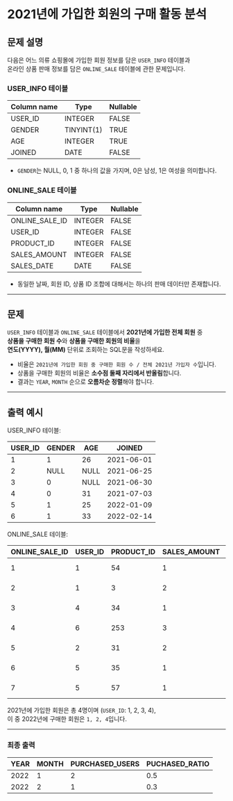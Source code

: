 # 2021년에 가입한 회원의 구매 활동 분석

## 문제 설명

다음은 어느 의류 쇼핑몰에 가입한 회원 정보를 담은 `USER_INFO` 테이블과  
온라인 상품 판매 정보를 담은 `ONLINE_SALE` 테이블에 관한 문제입니다.

### USER_INFO 테이블

| Column name | Type         | Nullable |
|-------------|--------------|----------|
| USER_ID     | INTEGER      | FALSE    |
| GENDER      | TINYINT(1)   | TRUE     |
| AGE         | INTEGER      | TRUE     |
| JOINED      | DATE         | FALSE    |

- `GENDER`는 NULL, 0, 1 중 하나의 값을 가지며, 0은 남성, 1은 여성을 의미합니다.

### ONLINE_SALE 테이블

| Column name     | Type    | Nullable |
|------------------|---------|----------|
| ONLINE_SALE_ID   | INTEGER | FALSE    |
| USER_ID          | INTEGER | FALSE    |
| PRODUCT_ID       | INTEGER | FALSE    |
| SALES_AMOUNT     | INTEGER | FALSE    |
| SALES_DATE       | DATE    | FALSE    |

- 동일한 날짜, 회원 ID, 상품 ID 조합에 대해서는 하나의 판매 데이터만 존재합니다.

---

## 문제

`USER_INFO` 테이블과 `ONLINE_SALE` 테이블에서 **2021년에 가입한 전체 회원** 중  
**상품을 구매한 회원 수**와 **상품을 구매한 회원의 비율**을  
**연도(YYYY), 월(MM)** 단위로 조회하는 SQL문을 작성하세요.

- 비율은 `2021년에 가입한 회원 중 구매한 회원 수 / 전체 2021년 가입자 수`입니다.
- 상품을 구매한 회원의 비율은 **소수점 둘째 자리에서 반올림**합니다.
- 결과는 `YEAR`, `MONTH` 순으로 **오름차순 정렬**해야 합니다.

---

## 출력 예시

USER_INFO 테이블:

| USER_ID | GENDER | AGE | JOINED     |
|---------|--------|-----|------------|
| 1       | 1      | 26  | 2021-06-01 |
| 2       | NULL   | NULL| 2021-06-25 |
| 3       | 0      | NULL| 2021-06-30 |
| 4       | 0      | 31  | 2021-07-03 |
| 5       | 1      | 25  | 2022-01-09 |
| 6       | 1      | 33  | 2022-02-14 |

ONLINE_SALE 테이블:

| ONLINE_SALE_ID | USER_ID | PRODUCT_ID | SALES_AMOUNT | SALES_DATE |
|----------------|---------|------------|---------------|-------------|
| 1              | 1       | 54         | 1             | 2022-01-01  |
| 2              | 1       | 3          | 2             | 2022-01-25  |
| 3              | 4       | 34         | 1             | 2022-01-30  |
| 4              | 6       | 253        | 3             | 2022-02-03  |
| 5              | 2       | 31         | 2             | 2022-02-09  |
| 6              | 5       | 35         | 1             | 2022-02-14  |
| 7              | 5       | 57         | 1             | 2022-02-18  |

2021년에 가입한 회원은 총 4명이며 (`USER_ID`: 1, 2, 3, 4),  
이 중 2022년에 구매한 회원은 `1, 2, 4`입니다.

---

### 최종 출력

| YEAR | MONTH | PURCHASED_USERS | PUCHASED_RATIO |
|------|-------|------------------|----------------|
| 2022 | 1     | 2                | 0.5            |
| 2022 | 2     | 1                | 0.3            |
